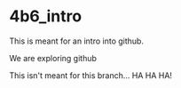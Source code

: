 # 4b6_intro
This is meant for an intro into github.

We are exploring github

This isn't meant for this branch... HA HA HA!
